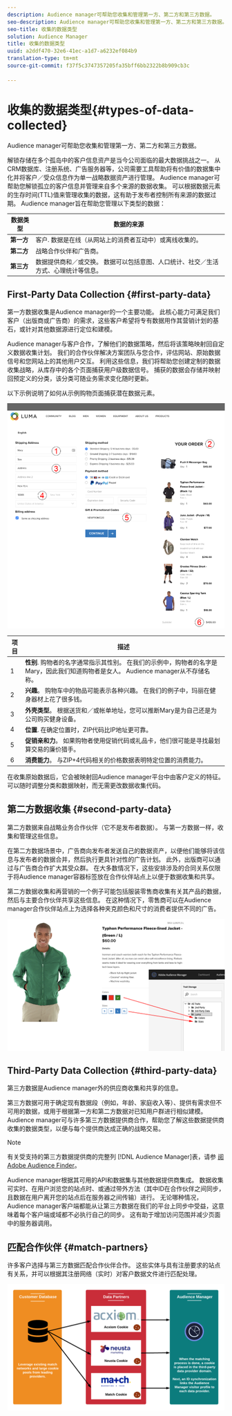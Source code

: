 ```yaml
---
description: Audience manager可帮助您收集和管理第一方、第二方和第三方数据。
seo-description: Audience manager可帮助您收集和管理第一方、第二方和第三方数据。
seo-title: 收集的数据类型
solution: Audience Manager
title: 收集的数据类型
uuid: a2ddf470-32e6-41ec-a1d7-a6232ef084b9
translation-type: tm+mt
source-git-commit: f37f5c3747357205fa35bff6bb2322b8b909cb3c

---
```



# 收集的数据类型{#types-of-data-collected}

Audience manager可帮助您收集和管理第一方、第二方和第三方数据。

解锁存储在多个孤岛中的客户信息资产是当今公司面临的最大数据挑战之一。 从CRM数据库、注册系统、广告服务器等，公司需要工具帮助将有价值的数据集中化并将客户／受众信息作为单一战略数据资产进行管理。 Audience manager可帮助您解锁孤立的客户信息并管理来自多个来源的数据收集。 可以根据数据元素的生存时间(TTL)值来管理收集的数据，这有助于发布者控制所有来源的数据过期。 Audience manager旨在帮助您管理以下类型的数据：

| 数据类型 | 数据的来源 |
|---|---|
| **第一方** | 客户. 数据是在线（从网站上的消费者互动中）或离线收集的。 |
| **第二方** | 战略合作伙伴和广告商。 |
| **第三方** | 数据提供商和／或交换。 数据可以包括意图、人口统计、社交／生活方式、心理统计等信息。 |

## First-Party Data Collection {#first-party-data}

第一方数据收集是Audience manager的一个主要功能。 此核心能力可满足我们客户（出版商或广告商）的需求，这些客户希望将专有数据用作其营销计划的基石，或针对其他数据源进行定位和建模。

<!-- 

c_1st_party_data.xml

 -->

Audience manager与客户合作，了解他们的数据策略，然后将该策略映射回自定义数据收集计划。 我们的合作伙伴解决方案团队与您合作，评估网站、原始数据信号和您网站上的其他用户交互。 利用这些信息，我们将帮助您创建定制的数据收集战略，从库存中的各个页面捕获用户级数据信号。 捕获的数据会存储并映射回预定义的分类，该分类可随业务需求变化随时更新。

以下示例说明了如何从示例购物页面捕获潜在数据元素。

![购物车数据](assets/shopping-cart-data.png)

| 项目 | 描述 |
|---|---|
| 1 | **性别**. 购物者的名字通常指示其性别。 在我们的示例中，购物者的名字是Mary，因此我们知道购物者是女人。 Audience manager从不存储名称。 |
| 2 | **兴趣**。 购物车中的物品可能表示各种兴趣。 在我们的例子中，玛丽在健身器材上花了很多钱。 |
| 3 | **外壳类型**。 根据送货和／或帐单地址，您可以推断Mary是为自己还是为公司购买健身设备。 |
| 4 | **位置**. 在确定位置时，ZIP代码比IP地址更可靠。 |
| 5 | **促销亲和力**。 如果购物者使用促销代码或礼品卡，他们很可能是寻找最划算交易的廉价猎手。 |
| 6 | **消费能力**。 与ZIP+4代码相关的价格数据表明特定位置的消费能力。 |

在收集原始数据后，它会被映射回Audience manager平台中由客户定义的特征。 可以随时调整分类和数据映射，而无需更改数据收集代码。

## 第二方数据收集 {#second-party-data}

第二方数据来自战略业务合作伙伴（它不是发布者数据）。 与第一方数据一样，收集和管理这些信息。

<!-- 

c_2nd_party_data.xml

 -->

在第二方数据场景中，广告商向发布者发送自己的数据资产，以便他们能够将该信息与发布者的数据合并，然后执行更具针对性的广告计划。 此外，出版商可以通过与广告商合作扩大其受众群。 在大多数情况下，这些安排涉及的合同关系仅限于将Audience manager容器标签放在合作伙伴站点上以便于数据收集和共享。

第二方数据收集和再营销的一个例子可能包括服装零售商收集有关其产品的数据，然后与主要合作伙伴共享这些信息。 在这种情况下，零售商可以在Audience manager合作伙伴站点上为选择各种夹克颜色和尺寸的消费者提供不同的广告。

![](assets/shopping-cart-traits.png)

## Third-Party Data Collection {#third-party-data}

第三方数据是Audience manager外的供应商收集和共享的信息。

<!-- 

c_3rd_party_data.xml

 -->

第三方数据可用于确定现有数据段（例如，年龄、家庭收入等）、提供有需求但不可用的数据，或用于根据第一方和第二方数据对已知用户群进行相似建模。 Audience manager可与许多第三方数据提供商合作，帮助您了解这些数据提供商收集的数据类型，以便与每个提供商达成正确的战略交易。

>[!NOTE]
>
>有关受支持的第三方数据提供商的完整列 [!DNL Audience Manager]表，请参 [阅Adobe Audience Finder](https://www.adobe-audience-finder.com/)。

Audience manager根据其可用的API和数据集与其他数据提供商集成。 数据收集可实时、在用户浏览您的站点时、或通过带外方法（其中ID在合作伙伴之间同步，且数据在用户离开您的站点后在服务器之间传输）进行。 无论哪种情况，Audience manager客户端都能从让第三方数据在我们的平台上同步中受益，这意味着每个客户端或域都不必执行自己的同步。 这有助于增加访问范围并减少页面中的服务器调用。

## 匹配合作伙伴 {#match-partners}

许多客户选择与第三方数据匹配合作伙伴合作。 这些实体与具有注册要求的站点有关系，并可以根据其注册网络（实时）对客户数据文件进行匹配处理。

![数据提供者匹配](assets/data-provider-match.png)
